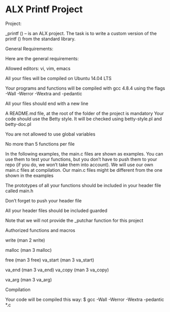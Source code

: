 # ALX Printf Project
Project:

_printf () – is an ALX project. The task is to write a custom version of the printf () from the standard library.

General Requirements:

Here are the general requirements:


Allowed editors: vi, vim, emacs

All your files will be compiled on Ubuntu 14.04 LTS

Your programs and functions will be compiled with gcc 4.8.4 using the flags -Wall -Werror -Wextra and -pedantic

All your files should end with a new line

A README.md file, at the root of the folder of the project is mandatory Your code should use the Betty style. It will be checked using betty-style.pl and betty-doc.pl

You are not allowed to use global variables

No more than 5 functions per file

In the following examples, the main.c files are shown as examples. You can use them to test your functions, but you don’t have to push them to your repo (if you do, we won’t take them into account). We will use our own main.c files at compilation. Our main.c files might be different from the one shown in the examples

The prototypes of all your functions should be included in your header file called main.h

Don’t forget to push your header file

All your header files should be included guarded

Note that we will not provide the _putchar function for this project


Authorized functions and macros

write (man 2 write)

malloc (man 3 malloc)

free (man 3 free)
va_start (man 3 va_start)

va_end (man 3 va_end)
va_copy (man 3 va_copy)

va_arg (man 3 va_arg)


Compilation

Your code will be compiled this way: $ gcc -Wall -Werror -Wextra -pedantic *.c




